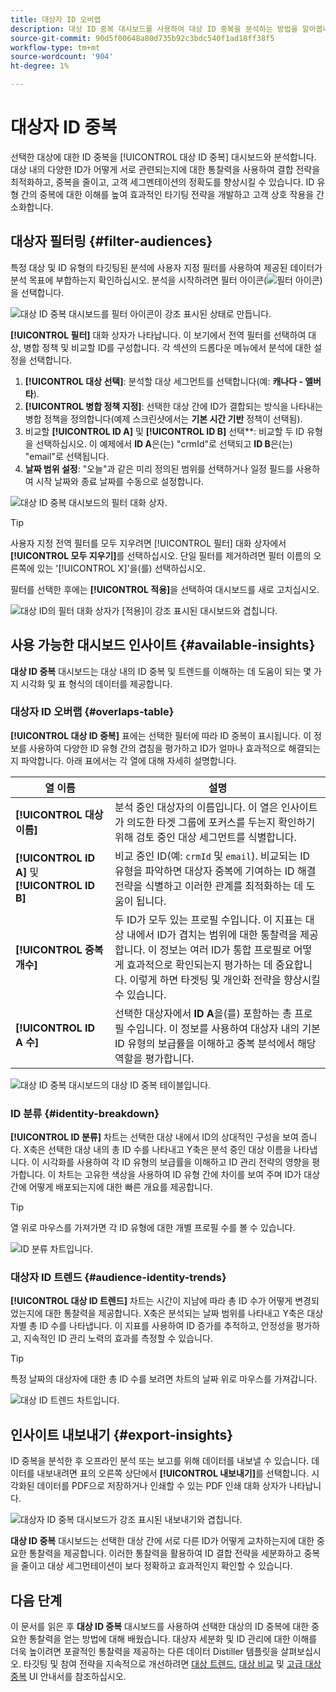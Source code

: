 ```yaml
---
title: 대상자 ID 오버랩
description: 대상 ID 중복 대시보드를 사용하여 대상 ID 중복을 분석하는 방법을 알아봅니다. 대상을 필터링하고, 병합 정책을 지정하고, ID 관계를 검사하여 데이터 기반 결정을 내립니다.
source-git-commit: 90d5f00648a80d735b92c3bdc540f1ad18ff38f5
workflow-type: tm+mt
source-wordcount: '904'
ht-degree: 1%

---
```


# 대상자 ID 중복

선택한 대상에 대한 ID 중복을 [!UICONTROL 대상 ID 중복] 대시보드와 분석합니다. 대상 내의 다양한 ID가 어떻게 서로 관련되는지에 대한 통찰력을 사용하여 결합 전략을 최적화하고, 중복을 줄이고, 고객 세그멘테이션의 정확도를 향상시킬 수 있습니다. ID 유형 간의 중복에 대한 이해를 높여 효과적인 타기팅 전략을 개발하고 고객 상호 작용을 간소화합니다.

## 대상자 필터링 {#filter-audiences}

특정 대상 및 ID 유형의 타깃팅된 분석에 사용자 지정 필터를 사용하여 제공된 데이터가 분석 목표에 부합하는지 확인하십시오. 분석을 시작하려면 필터 아이콘(![필터 아이콘](../../../images/icons/filter-icon-white.png))을 선택합니다.

![대상 ID 중복 대시보드를 필터 아이콘이 강조 표시된 상태로 만듭니다.](../../images/sql-insights-query-pro-mode/templates/audience-identity-overlaps-filter-icon.png)

**[!UICONTROL 필터]** 대화 상자가 나타납니다. 이 보기에서 전역 필터를 선택하여 대상, 병합 정책 및 비교할 ID를 구성합니다. 각 섹션의 드롭다운 메뉴에서 분석에 대한 설정을 선택합니다.

1. **[!UICONTROL 대상 선택]**: 분석할 대상 세그먼트를 선택합니다(예: **캐나다 - 앨버타**).
2. **[!UICONTROL 병합 정책 지정]**: 선택한 대상 간에 ID가 결합되는 방식을 나타내는 병합 정책을 정의합니다(예제 스크린샷에서는 **기본 시간 기반** 정책이 선택됨).
3. 비교할 **[!UICONTROL ID A]** 및 **[!UICONTROL ID B]** 선택**: 비교할 두 ID 유형을 선택하십시오. 이 예제에서 **ID A**&#x200B;은(는) &quot;crmId&quot;로 선택되고 **ID B**&#x200B;은(는) &quot;email&quot;로 선택됩니다.
4. **날짜 범위 설정**: &quot;오늘&quot;과 같은 미리 정의된 범위를 선택하거나 일정 필드를 사용하여 시작 날짜와 종료 날짜를 수동으로 설정합니다.

![대상 ID 중복 대시보드의 필터 대화 상자.](../../images/sql-insights-query-pro-mode/templates/audience-identity-overlaps-filters-dialog.png)

>[!TIP]
>
>사용자 지정 전역 필터를 모두 지우려면 [!UICONTROL 필터] 대화 상자에서 **[!UICONTROL 모두 지우기]**&#x200B;를 선택하십시오. 단일 필터를 제거하려면 필터 이름의 오른쪽에 있는 &#39;[!UICONTROL X]&#39;을(를) 선택하십시오.

필터를 선택한 후에는 **[!UICONTROL 적용]**&#x200B;을 선택하여 대시보드를 새로 고치십시오.

![대상 ID의 필터 대화 상자가 [적용]이 강조 표시된 대시보드와 겹칩니다.](../../images/sql-insights-query-pro-mode/templates/audience-identity-overlaps-apply-filters.png)

## 사용 가능한 대시보드 인사이트 {#available-insights}

**대상 ID 중복** 대시보드는 대상 내의 ID 중복 및 트렌드를 이해하는 데 도움이 되는 몇 가지 시각화 및 표 형식의 데이터를 제공합니다.

### 대상자 ID 오버랩 {#overlaps-table}

**[!UICONTROL 대상 ID 중복]** 표에는 선택한 필터에 따라 ID 중복이 표시됩니다. 이 정보를 사용하여 다양한 ID 유형 간의 겹침을 평가하고 ID가 얼마나 효과적으로 해결되는지 파악합니다. 아래 표에서는 각 열에 대해 자세히 설명합니다.

| 열 이름 | 설명 |
|-----------------|-------------------------------|
| **[!UICONTROL 대상 이름]** | 분석 중인 대상자의 이름입니다. 이 열은 인사이트가 의도한 타겟 그룹에 포커스를 두는지 확인하기 위해 검토 중인 대상 세그먼트를 식별합니다. |
| **[!UICONTROL ID A]** 및 **[!UICONTROL ID B]** | 비교 중인 ID(예: `crmId` 및 `email`). 비교되는 ID 유형을 파악하면 대상자 중복에 기여하는 ID 해결 전략을 식별하고 이러한 관계를 최적화하는 데 도움이 됩니다. |
| **[!UICONTROL 중복 개수]** | 두 ID가 모두 있는 프로필 수입니다. 이 지표는 대상 내에서 ID가 겹치는 범위에 대한 통찰력을 제공합니다. 이 정보는 여러 ID가 통합 프로필로 어떻게 효과적으로 확인되는지 평가하는 데 중요합니다. 이렇게 하면 타겟팅 및 개인화 전략을 향상시킬 수 있습니다. |
| **[!UICONTROL ID A 수]** | 선택한 대상자에서 **ID A**&#x200B;을(를) 포함하는 총 프로필 수입니다. 이 정보를 사용하여 대상자 내의 기본 ID 유형의 보급률을 이해하고 중복 분석에서 해당 역할을 평가합니다. |

![대상 ID 중복 대시보드의 대상 ID 중복 테이블입니다.](../../images/sql-insights-query-pro-mode/templates/audience-identity-overlaps-chart.png)

### ID 분류 {#identity-breakdown}

**[!UICONTROL ID 분류]** 차트는 선택한 대상 내에서 ID의 상대적인 구성을 보여 줍니다. X축은 선택한 대상 내의 총 ID 수를 나타내고 Y축은 분석 중인 대상 이름을 나타냅니다. 이 시각화를 사용하여 각 ID 유형의 보급률을 이해하고 ID 관리 전략의 영향을 평가합니다. 이 차트는 고유한 색상을 사용하여 ID 유형 간에 차이를 보여 주며 ID가 대상 간에 어떻게 배포되는지에 대한 빠른 개요를 제공합니다.

>[!TIP]
>
>열 위로 마우스를 가져가면 각 ID 유형에 대한 개별 프로필 수를 볼 수 있습니다.

![ID 분류 차트입니다.](../../images/sql-insights-query-pro-mode/templates/identity-breakdown-chart.png)

### 대상자 ID 트렌드 {#audience-identity-trends}

**[!UICONTROL 대상 ID 트렌드]** 차트는 시간이 지남에 따라 총 ID 수가 어떻게 변경되었는지에 대한 통찰력을 제공합니다. X축은 분석되는 날짜 범위를 나타내고 Y축은 대상자별 총 ID 수를 나타냅니다. 이 지표를 사용하여 ID 증가를 추적하고, 안정성을 평가하고, 지속적인 ID 관리 노력의 효과를 측정할 수 있습니다.

>[!TIP]
>
>특정 날짜의 대상자에 대한 총 ID 수를 보려면 차트의 날짜 위로 마우스를 가져갑니다.

![대상 ID 트렌드 차트입니다.](../../images/sql-insights-query-pro-mode/templates/audience-identity-trends-chart.png)

## 인사이트 내보내기 {#export-insights}

ID 중복을 분석한 후 오프라인 분석 또는 보고를 위해 데이터를 내보낼 수 있습니다. 데이터를 내보내려면 표의 오른쪽 상단에서 **[!UICONTROL 내보내기]**&#x200B;를 선택합니다. 시각화된 데이터를 PDF으로 저장하거나 인쇄할 수 있는 PDF 인쇄 대화 상자가 나타납니다.

![대상자 ID 중복 대시보드가 강조 표시된 내보내기와 겹칩니다.](../../images/sql-insights-query-pro-mode/templates/audience-identity-overlaps-export.png)

**대상 ID 중복** 대시보드는 선택한 대상 간에 서로 다른 ID가 어떻게 교차하는지에 대한 중요한 통찰력을 제공합니다. 이러한 통찰력을 활용하여 ID 결합 전략을 세분화하고 중복을 줄이고 대상 세그먼테이션이 보다 정확하고 효과적인지 확인할 수 있습니다.

## 다음 단계

이 문서를 읽은 후 **대상 ID 중복** 대시보드를 사용하여 선택한 대상의 ID 중복에 대한 중요한 통찰력을 얻는 방법에 대해 배웠습니다. 대상자 세분화 및 ID 관리에 대한 이해를 더욱 높이려면 포괄적인 통찰력을 제공하는 다른 데이터 Distiller 템플릿을 살펴보십시오. 타깃팅 및 참여 전략을 지속적으로 개선하려면 [대상 트렌드](./trends.md), [대상 비교](./comparison.md) 및 [고급 대상 중복](./overlaps.md) UI 안내서를 참조하십시오.

